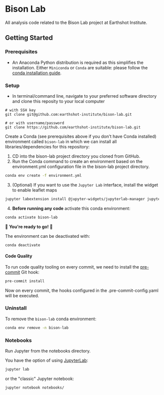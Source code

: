 # Bison Lab

All analysis code related to the Bison Lab project at Earthshot Institute.

## Getting Started

### Prerequisites
* An Anaconda Python distribution is required as this simplifies the installation. Either `Miniconda` or `Conda` are suitable: please follow the [conda installation guide](https://docs.conda.io/projects/conda/en/latest/user-guide/install/index.html).

### Setup

* In terminal/command line, navigate to your preferred software directory and clone this reposity to your local computer

```
# with SSH key
git clone git@github.com:earthshot-institute/bison-lab.git

# or with username/password
git clone https://github.com/earthshot-institute/bison-lab.git
```

Create a Conda (see prerequisites above if you don't have Conda installed) environment called `bison-lab` in which we can install all libraries/dependencies for this repository:

1. CD into the bison-lab project directory you cloned from GitHub.
2. Run the Conda command to create an environment based on the environment.yml configuration file in the bison-lab project directory. 
```bash
conda env create -f environment.yml
```
3. (Optional) If you want to use the `Jupyter Lab` interface, install the widget to enable leaflet maps
```bash
jupyter labextension install @jupyter-widgets/jupyterlab-manager jupyter-leaflet
```

4. **Before running any code** activate this conda environment:

```bash
conda activate bison-lab
```

:tada: **You're ready to go!** :tada:


The environment can be deactivated with:

```bash
conda deactivate
```

#### Code Quality

To run code quality tooling on every commit, we need to install the [pre-commit](https://pre-commit.com) Git hook:

```bash
pre-commit install
```

Now on every commit, the hooks configured in the .pre-commit-config.yaml will be executed.


### Uninstall

To remove the `bison-lab` conda environment:

```bash
conda env remove -n bison-lab
```

### Notebooks

Run Jupyter from the notebooks directory.

You have the option of using [JupyterLab](https://jupyterlab.readthedocs.io/en/stable/index.html):

```bash
jupyter lab
```

or the "classic" Jupyter notebook:

```bash
jupyter notebook notebooks/
```
